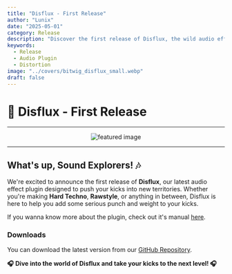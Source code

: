 ```yaml
---
title: "Disflux - First Release"
author: "Lunix"
date: "2025-05-01"
category: Release
description: "Discover the first release of Disflux, the wild audio effect plugin for Hard Techno and Rawstyle."
keywords:
  - Release
  - Audio Plugin
  - Distortion
image: "../covers/bitwig_disflux_small.webp"
draft: false
---
```


# 🚀 Disflux - First Release

---

<div align="center">
  <img src="../../../covers/bitwig_disflux_big.webp" alt="featured image">
</div>

---

## What's up, Sound Explorers! 🎶

We're excited to announce the first release of **Disflux**, our latest audio effect plugin designed to push your kicks into new territories. Whether you're making **Hard Techno**, **Rawstyle**, or anything in between, Disflux is here to help you add some serious punch and weight to your kicks.

If you wanna know more about the plugin, check out it's manual [here](/disflux).

### Downloads

You can download the latest version from our [GitHub Repository](https://github.com/Dimethoxy/Disflux/releases).

**🎧 Dive into the world of Disflux and take your kicks to the next level! 🎧**
